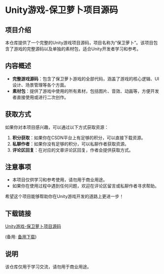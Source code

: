 # Unity游戏-保卫萝卜项目源码

## 项目介绍

本仓库提供了一个完整的Unity游戏项目源码，项目名称为“保卫萝卜”。该项目包含了游戏的完整源码以及单独的素材包，适合Unity开发者学习和参考。

## 内容概述

- **完整游戏源码**：包含了保卫萝卜游戏的全部代码，涵盖了游戏的核心逻辑、UI设计、场景管理等各个方面。
- **素材包**：提供了游戏中使用的所有素材，包括图片、音效、动画等，方便开发者直接使用或进行二次创作。

## 获取方式

如果你对本项目感兴趣，可以通过以下方式获取资源：

1. **积分获取**：如果你在CSDN平台上有足够的积分，可以直接下载资源。
2. **私聊作者**：如果你没有足够的积分，可以私聊作者获取资源。
3. **评论区回复**：在对应的文章评论区回复，作者会提供获取方式。

## 注意事项

- 本项目仅供学习和参考使用，请勿用于商业用途。
- 如果你在使用过程中遇到任何问题，欢迎在评论区留言或私聊作者寻求帮助。

希望这个项目能够帮助你在Unity游戏开发的道路上更进一步！

## 下载链接
[Unity游戏-保卫萝卜项目源码](https://pan.quark.cn/s/723dec0e2142) 

(备用: [备用下载](https://pan.baidu.com/s/1Ut9Cw8fC2_5JxLI2jtwAmA?pwd=1234))

## 说明

该仓库仅用于学习交流，请勿用于商业用途。
